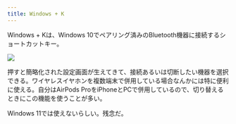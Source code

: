 ```yaml
---
title: Windows + K
---
```

Windows + Kは、Windows 10でペアリング済みのBluetooth機器に接続するショートカットキー。

![](https://lh3.googleusercontent.com/docs/ADP-6oFa_zpWrkhW8xT_4Xp0eCNrf742rcoErV9Ivs4aG7qboErQhqQZVYnuUXlGehbx8ZS4CgajJCFYmDNqaMg4aJQo2lthbKfucEUd3wj57Mlv0NRh7GOfLNlu2yE68pyWfSJ_5l55u-WdgUQYLuaeZ_jJUq_2k_e66GxIjC2cMQp09ETTPb5ItVKN5x2B17Ys39ZcRCNg-uSEguo0KFI_t7l6nb3Ahp9NJ_9X_SX2Uh1vDM7m0lM9fHJlQvTxK2_6wk2c-AC2N9ws0am-CFSJQSdLZPagtPAs9ZTO_uFoVHqwTvG__hpPeKcMbRWDXpcsSFCR6gtG5bRp7aN1c4KOzAo2szdSQ1H9yj7uQ_38EqTkXkgNUcnMHe7vYjJgj55anecVmDU9-YY4qd-7qFVV49F6sLSgxovr3osn57mBUdp13gZ45Om21rpU_vRjDOB87gRFlreYV6WIlP_nJKdlw4l2g3LKG9Ri_u8WRnsA_ESwKQ8CTb5KrqAOZslTFkZciOJP_8arJlgfWPVnsjAWfzmSZlXYwSSTYHG228IbeddaRiM-GhEGZHO7GG1X8s43GrzLbuh_VfG40o3zL8JF8LEaAZn1NTbskemnLUiEYD6cIIazbAKmcCTXZ_QdqOpoUtzT8JgJNyqmCxfw0fdAl5-w2_CaI9jVI0CmhR3pafBRMH0Fwcg2gVbYhc4vGvYwIRd5Th-WX1A4Ne7c1VzNvyC5L9xCQh3lAYQSWWJ0G1KaXU7R2A2r4H2XfW1mEdkbx2qZpILAgx-oZRCGOFNhAcBsd6wH-Grkqnv0j5Tad_sflVCYh9MN0cTkmzW85Jxo1wpA4rVZOUifHNTPtj0e0XsCjsKyAtjCc1dbgU9cAcRuGRMJUlC3HCBCWlva_Q81u4mjeIVhK_Nn2Kn6ASxntu4_jxMlXAbtOb9cz43GfuQItiFaLh_DXAm0qVbh60n2otUtCpdW2k7-wPAxZ4XPGqK8xH7kDEfqVYZtKn_Sp0gOd2e9JIUTWYv0ahaBLMSfoGWCV9vsGUup2MLGvhfEpmrfrRKa7hOZB965dq2FqcjJ7GELE2k5nfEAvBkU0VdId9MAq-8Qfea8igie2ZvDYUxq4w2iszgJcBkq0dAb7qtIz6sTms5UMus8H3KX71iPH7oH8lg8gcOH6SAaUG2R7zWrHEXWX12NRdvbLu6DRG0MdJjgQbGCipeph_de1gJbNXcPxdNHRJXDRbrK8iX9KXuOiwRjAnRRdHcQZF9ki6Btsn9L)

押すと簡略化された設定画面が生えてきて、接続あるいは切断したい機器を選択できる。ワイヤレスイヤホンを複数端末で併用している場合なんかには特に便利に使える。自分はAirPods ProをiPhoneとPCで併用しているので、切り替えるときにこの機能を使うことが多い。

Windows 11では使えないらしい。残念だ。

